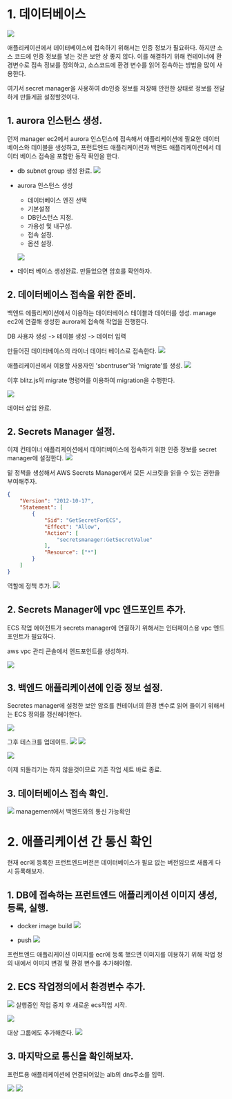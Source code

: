 # 1. 데이터베이스

![](https://velog.velcdn.com/images/luckyprice1103/post/54a59d46-23aa-4ac1-96be-6482c07fcd13/image.svg)

애플리케이션에서 데이터베이스에 접속하기 위해서는 인증 정보가 필요하다. 하지만 소스 코드에 인증 정보를 넣는 것은 보안 상 좋지 않다. 이를 해결하기 위해 컨테이너에 환경변수로 접속 정보를 정의하고, 소스코드에 환경 변수를 읽어 접속하는 방법을 많이 사용한다.


여기서 secret manager을 사용하여 db인증 정보를 저장해 안전한 상태로 정보를 전달하게 만들게끔 설정할것이다.

## 1. aurora 인스턴스 생성.

먼저 manager ec2에서 aurora 인스턴스에  접속해서 애플리케이션에 필요한 데이터베이스와 데이블을 생성하고, 프런트엔드 애플리케이션과 백앤드 애플리케이션에서 데이터 베이스 접속을 포함한 동작 확인을 한다.


- db subnet group 생성 완료.
![](https://velog.velcdn.com/images/luckyprice1103/post/92ab42f3-6135-4037-955b-4bd6e63a7e4b/image.png)

- aurora 인스턴스 생성
   - 데이터베이스 엔진 선택
   - 기본설정
   - DB인스턴스 지정.
   - 가용성 및 내구성.
   - 접속 설정.
   - 옵션 설정.
   
   
   ![](https://velog.velcdn.com/images/luckyprice1103/post/9a76318a-6dce-4de0-8558-804e61025ac8/image.png)
- 데이터 베이스 생성완료.
만들었으면 암호를 확인하자.



## 2. 데이터베이스 접속을 위한 준비.

백앤드 에플리케이션에서 이용하는 데이터베이스 테이블과 데이터를 생성.
manage ec2에 연결해 생성한 aurora에 접속해 작업을 진행한다.


DB 사용자 생성 -> 테이블 생성 -> 데이터 입력


만들어진 데이터베이스의 라이너 데이터 베이스로 접속한다.
![](https://velog.velcdn.com/images/luckyprice1103/post/3862e328-15da-4283-9825-e4a0882e6274/image.png)

애플리케이션에서 이용할 사용자인 'sbcntruser'와 'migrate'를 생성.
![](https://velog.velcdn.com/images/luckyprice1103/post/cc1fee41-512b-4cfa-a7ea-8482b7987c28/image.png)

이후 blitz.js의 migrate 명령어를 이용하여 migration을 수행한다.

![](https://velog.velcdn.com/images/luckyprice1103/post/0083f162-4a94-4f26-9a2a-0a864ca087f9/image.png)

데이터 삽입 완료.

## 2. Secrets Manager 설정.

이제 컨테이너 애플리케이션에서 데이터베이스에 접속하기 위한 인증 정보를 secret manager에 설정한다.
![](https://velog.velcdn.com/images/luckyprice1103/post/19a45204-3334-4ad0-8441-a4566bdc2c6b/image.png)


밑 정책을 생성해서 AWS Secrets Manager에서 모든 시크릿을 읽을 수 있는 권한을 부여해주자.

```json
{
    "Version": "2012-10-17",
    "Statement": [
        {
            "Sid": "GetSecretForECS",
            "Effect": "Allow",
            "Action": [
                "secretsmanager:GetSecretValue"
            ],
            "Resource": ["*"]
        }
    ]
}

```


역할에 정책 추가.
![](https://velog.velcdn.com/images/luckyprice1103/post/26160373-24ce-4003-9251-79f2f5d4c9f1/image.png)

## 2. Secrets Manager에 vpc 엔드포인트 추가.

ECS 작업 에이전트가 secrets manager에 연결하기 위해서는 인터페이스용 vpc 엔드포인트가 필요하다.

aws vpc 관리 콘솔에서 엔드포인트를 생성하자.

![](https://velog.velcdn.com/images/luckyprice1103/post/9b919c81-e145-4b79-af46-e1581acf35cc/image.png)

## 3. 백엔드 애플리케이션에 인증 정보 설정.

Secretes manager에 설정한 보안 암호를 컨테이너의 환경 변수로 읽어 들이기 위해서는 ECS 정의를 갱신해야한다.

![](https://velog.velcdn.com/images/luckyprice1103/post/2344eb91-06d8-430e-b000-967a58544c59/image.png)

그후 테스크를 업데이트.
![](https://velog.velcdn.com/images/luckyprice1103/post/b38af285-c049-43fb-8684-1194178ad470/image.png)
![](https://velog.velcdn.com/images/luckyprice1103/post/604265a7-02e1-4253-939d-4e6a2a765d87/image.png)

![](https://velog.velcdn.com/images/luckyprice1103/post/55fbdf03-bd58-4ee0-9cbb-528b41d50743/image.png)


이제 되돌리기는 하지 않을것이므로 기존 작업 세트 바로 종료.

## 3. 데이터베이스 접속 확인.

![](https://velog.velcdn.com/images/luckyprice1103/post/aeda242f-f0d3-4838-8831-ced306445530/image.png)
management에서 백엔드와의 통신 가능확인


# 2. 애플리케이션 간 통신 확인

현재 ecr에 등록한 프런트엔드버전은 데이터베이스가 필요 없는 버전임으로 새롭게 다시 등록해보자.

## 1. DB에 접속하는 프런트엔드 애플리케이션 이미지 생성, 등록, 실행.
- docker image build
![](https://velog.velcdn.com/images/luckyprice1103/post/1030b54a-f5bc-475c-ab9f-4a8258b8e7a8/image.png)



- push
![](https://velog.velcdn.com/images/luckyprice1103/post/c9bb0a60-8393-4984-869c-478d7e0a5a65/image.png)


프런트엔드 애플리케이션 이미지를 ecr에 등록 했으면 이미지를 이용하기 위해 작업 정의 내에서 이미지 변경 및 환경 변수를 추가해야함.


## 2. ECS 작업정의에서 환경변수 추가.

![](https://velog.velcdn.com/images/luckyprice1103/post/9820c5ee-aaac-468f-a756-6145db86e5c4/image.png)
실행중인 작업 중지 후 새로운 ecs작업 시작.

![](https://velog.velcdn.com/images/luckyprice1103/post/6e6725c6-bf25-495f-97f3-29f4210a7c14/image.png)

대상 그룹에도 추가해준다.
![](https://velog.velcdn.com/images/luckyprice1103/post/00e3c9d9-aa78-4f77-97d6-2ba7b26014a6/image.png)


## 3. 마지막으로 통신을 확인해보자.

프런트용 애플리케이션에 연결되어있는 alb의 dns주소를 입력.

![](https://velog.velcdn.com/images/luckyprice1103/post/fddd70c4-3bde-4191-95b2-2cc0dde0f235/image.png)
![](https://velog.velcdn.com/images/luckyprice1103/post/9afc0672-d934-436f-9a6a-f76447d89e1b/image.png)
